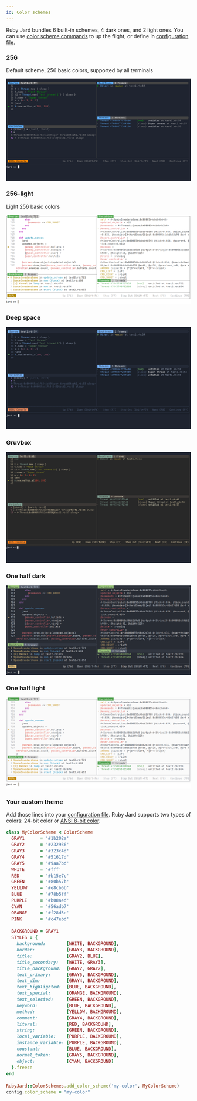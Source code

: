 ```yaml
---
id: Color schemes
---
```


Ruby Jard bundles 6 built-in schemes, 4 dark ones, and 2 light ones. You can use [color scheme commands](/docs/commands/color_scheme) to up the flight, or define in [configuration file](/docs/guides/configurations).

### 256
Default scheme, 256 basic colors, supported by all terminals

![256 Color scheme](/img/color_schemes/256.png)

### 256-light
Light 256 basic colors

![256-light Color scheme](/img/color_schemes/256-light.png)

### Deep space

![Deep space color scheme](/img/color_schemes/deep-space.png)

### Gruvbox

![Gruvbox color scheme](/img/color_schemes/gruvbox.png)

### One half dark

![One half dark color scheme](/img/color_schemes/one-half-dark.png)

### One half light

![One half light color scheme](/img/color_schemes/one-half-light.png)

### Your custom theme

Add those lines into your [configuration file](/docs/guides/configurations). Ruby Jard supports two types of colors: 24-bit color or [ANSI 8-bit color](https://en.wikipedia.org/wiki/ANSI_escape_code).

```ruby
class MyColorScheme < ColorScheme
  GRAY1      = '#1b202a'
  GRAY2      = '#232936'
  GRAY3      = '#323c4d'
  GRAY4      = '#51617d'
  GRAY5      = '#9aa7bd'
  WHITE      = '#fff'
  RED        = '#b15e7c'
  GREEN      = '#80b57b'
  YELLOW     = '#e8cb6b'
  BLUE       = '#78b5ff'
  PURPLE     = '#b08aed'
  CYAN       = '#56adb7'
  ORANGE     = '#f28d5e'
  PINK       = '#c47ebd'

  BACKGROUND = GRAY1
  STYLES = {
    background:        [WHITE, BACKGROUND],
    border:            [GRAY3, BACKGROUND],
    title:             [GRAY2, BLUE],
    title_secondary:   [WHITE, GRAY3],
    title_background:  [GRAY2, GRAY2],
    text_primary:      [GRAY5, BACKGROUND],
    text_dim:          [GRAY4, BACKGROUND],
    text_highlighted:  [BLUE, BACKGROUND],
    text_special:      [ORANGE, BACKGROUND],
    text_selected:     [GREEN, BACKGROUND],
    keyword:           [BLUE, BACKGROUND],
    method:            [YELLOW, BACKGROUND],
    comment:           [GRAY4, BACKGROUND],
    literal:           [RED, BACKGROUND],
    string:            [GREEN, BACKGROUND],
    local_variable:    [PURPLE, BACKGROUND],
    instance_variable: [PURPLE, BACKGROUND],
    constant:          [BLUE, BACKGROUND],
    normal_token:      [GRAY5, BACKGROUND],
    object:            [CYAN, BACKGROUND]
  }.freeze
end

RubyJard::ColorSchemes.add_color_scheme('my-color', MyColorScheme)
config.color_scheme = "my-color"
```
